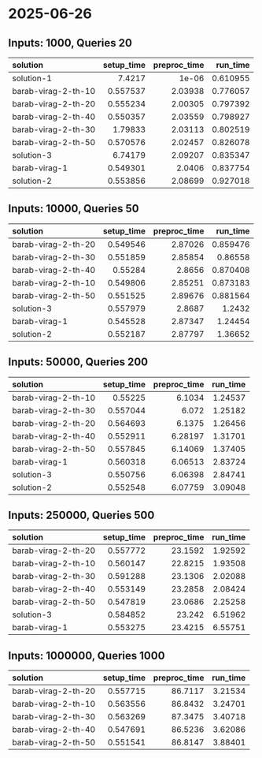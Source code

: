 # 2025-06-26

## Inputs: 1000, Queries 20

| solution            |   setup_time |   preproc_time |   run_time |
|:--------------------|-------------:|---------------:|-----------:|
| solution-1          |     7.4217   |        1e-06   |   0.610955 |
| barab-virag-2-th-10 |     0.557537 |        2.03938 |   0.776057 |
| barab-virag-2-th-20 |     0.555234 |        2.00305 |   0.797392 |
| barab-virag-2-th-40 |     0.550357 |        2.03559 |   0.798927 |
| barab-virag-2-th-30 |     1.79833  |        2.03113 |   0.802519 |
| barab-virag-2-th-50 |     0.570576 |        2.02457 |   0.826078 |
| solution-3          |     6.74179  |        2.09207 |   0.835347 |
| barab-virag-1       |     0.549301 |        2.0406  |   0.837754 |
| solution-2          |     0.553856 |        2.08699 |   0.927018 |

## Inputs: 10000, Queries 50

| solution            |   setup_time |   preproc_time |   run_time |
|:--------------------|-------------:|---------------:|-----------:|
| barab-virag-2-th-20 |     0.549546 |        2.87026 |   0.859476 |
| barab-virag-2-th-30 |     0.551859 |        2.85854 |   0.86558  |
| barab-virag-2-th-40 |     0.55284  |        2.8656  |   0.870408 |
| barab-virag-2-th-10 |     0.549806 |        2.85251 |   0.873183 |
| barab-virag-2-th-50 |     0.551525 |        2.89676 |   0.881564 |
| solution-3          |     0.557979 |        2.8687  |   1.2432   |
| barab-virag-1       |     0.545528 |        2.87347 |   1.24454  |
| solution-2          |     0.552187 |        2.87797 |   1.36652  |

## Inputs: 50000, Queries 200

| solution            |   setup_time |   preproc_time |   run_time |
|:--------------------|-------------:|---------------:|-----------:|
| barab-virag-2-th-10 |     0.55225  |        6.1034  |    1.24537 |
| barab-virag-2-th-30 |     0.557044 |        6.072   |    1.25182 |
| barab-virag-2-th-20 |     0.564693 |        6.1375  |    1.26456 |
| barab-virag-2-th-40 |     0.552911 |        6.28197 |    1.31701 |
| barab-virag-2-th-50 |     0.557845 |        6.14069 |    1.37405 |
| barab-virag-1       |     0.560318 |        6.06513 |    2.83724 |
| solution-3          |     0.550756 |        6.06398 |    2.84741 |
| solution-2          |     0.552548 |        6.07759 |    3.09048 |

## Inputs: 250000, Queries 500

| solution            |   setup_time |   preproc_time |   run_time |
|:--------------------|-------------:|---------------:|-----------:|
| barab-virag-2-th-20 |     0.557772 |        23.1592 |    1.92592 |
| barab-virag-2-th-10 |     0.560147 |        22.8215 |    1.93508 |
| barab-virag-2-th-30 |     0.591288 |        23.1306 |    2.02088 |
| barab-virag-2-th-40 |     0.553149 |        23.2858 |    2.08424 |
| barab-virag-2-th-50 |     0.547819 |        23.0686 |    2.25258 |
| solution-3          |     0.584852 |        23.242  |    6.51962 |
| barab-virag-1       |     0.553275 |        23.4215 |    6.55751 |

## Inputs: 1000000, Queries 1000

| solution            |   setup_time |   preproc_time |   run_time |
|:--------------------|-------------:|---------------:|-----------:|
| barab-virag-2-th-20 |     0.557715 |        86.7117 |    3.21534 |
| barab-virag-2-th-10 |     0.563556 |        86.8432 |    3.24701 |
| barab-virag-2-th-30 |     0.563269 |        87.3475 |    3.40718 |
| barab-virag-2-th-40 |     0.547691 |        86.5236 |    3.62086 |
| barab-virag-2-th-50 |     0.551541 |        86.8147 |    3.88401 |